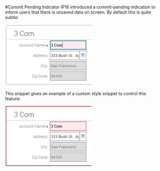 #Commit Pending Indicator
IP16 introduced a commit-pending indication to inform users that there is unsaved data on screen. By default this is quite subtle:

![](docimages/default-commit-pending.png)

This snippet gives an example of a custom style snippet to control this feature:

![](docimages/custom-commit-pending.png)
